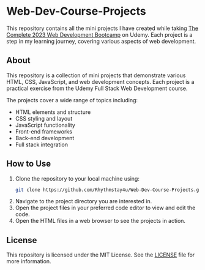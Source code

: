 # Web-Dev-Course-Projects

This repository contains all the mini projects I have created while taking [The Complete 2023 Web Development Bootcamp](https://www.udemy.com/course/the-complete-web-development-bootcamp/) on Udemy. Each project is a step in my learning journey, covering various aspects of web development.

## About

This repository is a collection of mini projects that demonstrate various HTML, CSS, JavaScript, and web development concepts. Each project is a practical exercise from the Udemy Full Stack Web Development course.

The projects cover a wide range of topics including:

- HTML elements and structure
- CSS styling and layout
- JavaScript functionality
- Front-end frameworks
- Back-end development
- Full stack integration

## How to Use

1. Clone the repository to your local machine using:
    ```sh
    git clone https://github.com/Rhythmstay4u/Web-Dev-Course-Projects.git
    ```
2. Navigate to the project directory you are interested in.
3. Open the project files in your preferred code editor to view and edit the code.
4. Open the HTML files in a web browser to see the projects in action.

## License

This repository is licensed under the MIT License. See the [LICENSE](LICENSE) file for more information.

